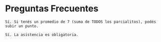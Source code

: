 # Preguntas Frecuentes 

```{dropdown} ¿Puedo sumar nota con los parcialitos?
Sí. Si tenés un promedio de 7 (suma de TODOS los parcialitos), podés subir un punto. 
```



``` {dropdown} ¿Es Obligatoria la Asistencia en Prácticos?
Sí. La asistencia es obligatoria. 
```
